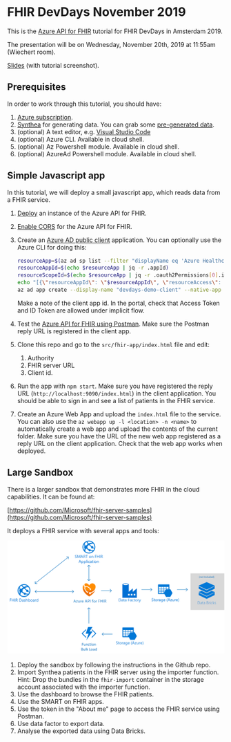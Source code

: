 # FHIR DevDays November 2019

This is the [Azure API for FHIR](https://azure.microsoft.com/en-us/services/azure-api-for-fhir/) tutorial for FHIR DevDays in Amsterdam 2019.

The presentation will be on Wednesday, November 20th, 2019 at 11:55am (Wiechert room).

[Slides](FHIRDevDaysAmsterdam2019-Tutorial.pdf) (with tutorial screenshot).

## Prerequisites

In order to work through this tutorial, you should have:

1. [Azure subscription](https://azure.microsoft.com/free/).
1. [Synthea](https://github.com/synthetichealth/synthea) for generating data. You can grab some [pre-generated data](https://mihansenlondon.blob.core.windows.net/fhir-data/fhir_r4.zip).
1. (optional) A text editor, e.g. [Visual Studio Code](https://code.visualstudio.com/download)
1. (optional) Azure CLI. Available in cloud shell.
1. (optional) Az Powershell module. Available in cloud shell.
1. (optional) AzureAd Powershell module. Available in cloud shell.

## Simple Javascript app

In this tutorial, we will deploy a small javascript app, which reads data from a FHIR service.

1. [Deploy](https://docs.microsoft.com/en-us/azure/healthcare-apis/fhir-paas-portal-quickstart) an instance of the Azure API for FHIR.

1. [Enable CORS](https://docs.microsoft.com/en-us/azure/healthcare-apis/configure-cross-origin-resource-sharing) for the Azure API for FHIR.

1. Create an [Azure AD public client](https://docs.microsoft.com/en-us/azure/healthcare-apis/register-public-azure-ad-client-app) application. You can optionally use the Azure CLI for doing this:

    ```bash
    resourceApp=$(az ad sp list --filter "displayName eq 'Azure Healthcare APIs'" | jq .[0])
    resourceAppId=$(echo $resourceApp | jq -r .appId)
    resourceScopeId=$(echo $resourceApp | jq -r .oauth2Permissions[0].id)
    echo "[{\"resourceAppId\": \"$resourceAppId\", \"resourceAccess\": { \"id\": \"$resourceScopeId\", \"type\":\"scope\"}}]" > manifest.json
    az ad app create --display-name "devdays-demo-client" --native-app --oauth2-allow-implicit-flow --reply-urls "http://localhost:9090/index.html" --required-resource-accesses @manifest.json
    ```
    Make a note of the client app id. In the portal, check that Access Token and ID Token are allowed under implicit flow.

1. Test the [Azure API for FHIR using Postman](https://docs.microsoft.com/en-us/azure/healthcare-apis/access-fhir-postman-tutorial). Make sure the Postman reply URL is registered in the client app.

1. Clone this repo and go to the `src/fhir-app/index.html` file and edit:

    1. Authority
    1. FHIR server URL
    1. Client id.

1. Run the app with `npm start`. Make sure you have registered the reply URL (`http://localhost:9090/index.html`) in the client application. You should be able to sign in and see a list of patients in the FHIR service.

1. Create an Azure Web App and upload the `index.html` file to the service. You can also use the `az webapp up -l <location> -n <name>` to automatically create a web app and upload the contents of the current folder. Make sure you have the URL of the new web app registered as a reply URL on the client application. Check that the web app works when deployed.

## Large Sandbox

There is a larger sandbox that demonstrates more FHIR in the cloud capabilities. It can be found at:

[https://github.com/Microsoft/fhir-server-samples](https://github.com/Microsoft/fhir-server-samples)

It deploys a FHIR service with several apps and tools:

![FHIR sandbox](https://raw.githubusercontent.com/microsoft/fhir-server-samples/master/images/fhir-server-samples-paas.png)

1. Deploy the sandbox by following the instructions in the Github repo.
1. Import Synthea patients in the FHIR server using the importer function. Hint: Drop the bundles in the `fhir-import` container in the storage account associated with the importer function.
1. Use the dashboard to browse the FHIR patients.
1. Use the SMART on FHIR apps.
1. Use the token in the "About me" page to access the FHIR service using Postman.
1. Use data factor to export data.
1. Analyse the exported data using Data Bricks.
